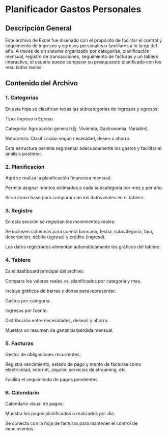 # Planificador Gastos Personales

## Descripción General
Este archivo de Excel fue diseñado con el propósito de facilitar el control y seguimiento de ingresos y egresos personales o familiares a lo largo del año. A través de un sistema organizado por categorías, planificación mensual, registro de transacciones, seguimiento de facturas y un tablero interactivo, el usuario puede comparar su presupuesto planificado con los resultados reales.

## Contenido del Archivo
### 1. Categorías
En esta hoja se clasifican todas las subcategorías de ingresos y egresos:

Tipo: Ingreso o Egreso.

Categoría: Agrupación general (Ej. Vivienda, Gastronomía, Variable).

Naturaleza: Clasificación según necesidad, deseo o ahorro.

Esta estructura permite segmentar adecuadamente los gastos y facilitar el análisis posterior.

### 2. Planificación
Aquí se realiza la planificación financiera mensual:

Permite asignar montos estimados a cada subcategoría por mes y por año.

Sirve como base para comparar con los datos reales en el tablero.

### 3. Registro
En esta sección se registran los movimientos reales:

Se incluyen columnas para cuenta bancaria, fecha, subcategoría, tipo, descripción, débito (egreso) y crédito (ingreso).

Los datos registrados alimentan automáticamente los gráficos del tablero.

### 4. Tablero
Es el dashboard principal del archivo:

Compara los valores reales vs. planificados por categoría y mes.

Incluye gráficos de barras y donas para representar:

Gastos por categoría.

Ingresos por fuente.

Distribución entre necesidades, deseos y ahorro.

Muestra un resumen de ganancia/pérdida mensual.

### 5. Facturas
Gestor de obligaciones recurrentes:

Registra vencimiento, estado de pago y monto de facturas como electricidad, internet, alquiler, servicios de streaming, etc.

Facilita el seguimiento de pagos pendientes.

### 6. Calendario
Calendario visual de pagos:

Muestra los pagos planificados o realizados por día.

Se conecta con la hoja de facturas para mantener el control de vencimientos.
